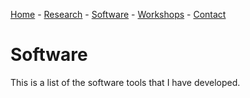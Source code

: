 [Home](index) - [Research](research) - [Software](software) - [Workshops](workshops) - [Contact](contact)

# Software

This is a list of the software tools that I have developed. 
